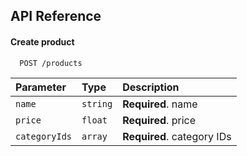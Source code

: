 
## API Reference

#### Create product

```http
  POST /products
```

| Parameter | Type     | Description                |
| :-------- | :------- | :------------------------- |
| `name` | `string` | **Required**. name |
| `price` | `float` | **Required**. price |
| `categoryIds` | `array` | **Required**. category IDs |



